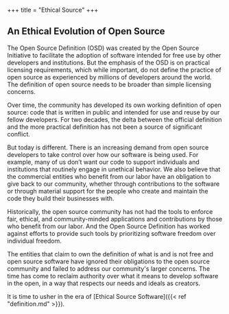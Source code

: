 +++
title = "Ethical Source"
+++

## An Ethical Evolution of Open Source

The Open Source Definition (OSD) was created by the Open Source Initiative to facilitate the adoption of software intended for free use by other developers and institutions. But the emphasis of the OSD is on practical licensing requirements, which while important, do not define the practice of open source as experienced by millions of developers around the world. The definition of open source needs to be broader than simple licensing concerns.

Over time, the community has developed its own working definition of open source: code that is written in public and intended for use and reuse by our fellow developers. For two decades, the delta between the official definition and the more practical definition has not been a source of significant conflict.

But today is different. There is an increasing demand from open source developers to take control over how our software is being used. For example, many of us don’t want our code to support individuals and institutions that routinely engage in unethical behavior. We also believe that the commercial entities who benefit from our labor have an obligation to give back to our community, whether through contributions to the software or through material support for the people who create and maintain the code they build their businesses with.

Historically, the open source community has not had the tools to enforce fair, ethical, and community-minded applications and contributions by those who benefit from our labor. And the Open Source Definition has worked against efforts to provide such tools by prioritizing software freedom over individual freedom.

The entities that claim to own the definition of what is and is not free and open source software have ignored their obligations to the open source community and failed to address our community's larger concerns. The time has come to reclaim authority over what it means to develop software in the open, in a way that respects our needs and ideals as creators.

It is time to usher in the era of [Ethical Source Software]({{< ref "definition.md" >}}).
